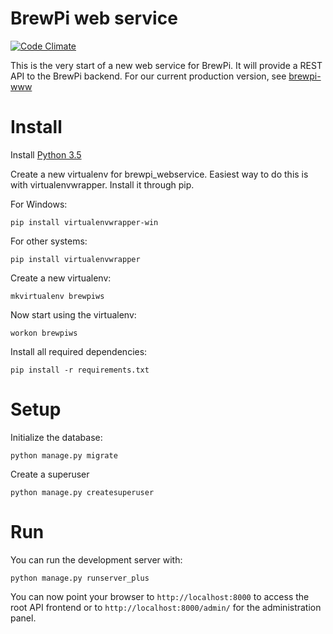 # BrewPi web service
[![Code Climate](https://codeclimate.com/github/BrewPi/brewpi_webservice/badges/gpa.svg)](https://codeclimate.com/github/BrewPi/brewpi_webservice)

This is the very start of a new web service for BrewPi. It will provide a REST API to the BrewPi backend.
For our current production version, see [brewpi-www](https://github.com/BrewPi/brewpi-www)

# Install

Install [Python 3.5](https://www.python.org/downloads/)

Create a new virtualenv for brewpi_webservice. Easiest way to do this is with virtualenvwrapper. Install it through pip.

For Windows:

    pip install virtualenvwrapper-win
    
For other systems:
    
    pip install virtualenvwrapper
    

Create a new virtualenv:

    mkvirtualenv brewpiws
    

Now start using the virtualenv:
    
    workon brewpiws


Install all required dependencies:

    pip install -r requirements.txt
    
# Setup

Initialize the database:

    python manage.py migrate
    
Create a superuser

    python manage.py createsuperuser
    
# Run

You can run the development server with:

    python manage.py runserver_plus

You can now point your browser to `http://localhost:8000` to access the
root API frontend or to `http://localhost:8000/admin/` for the
administration panel.



